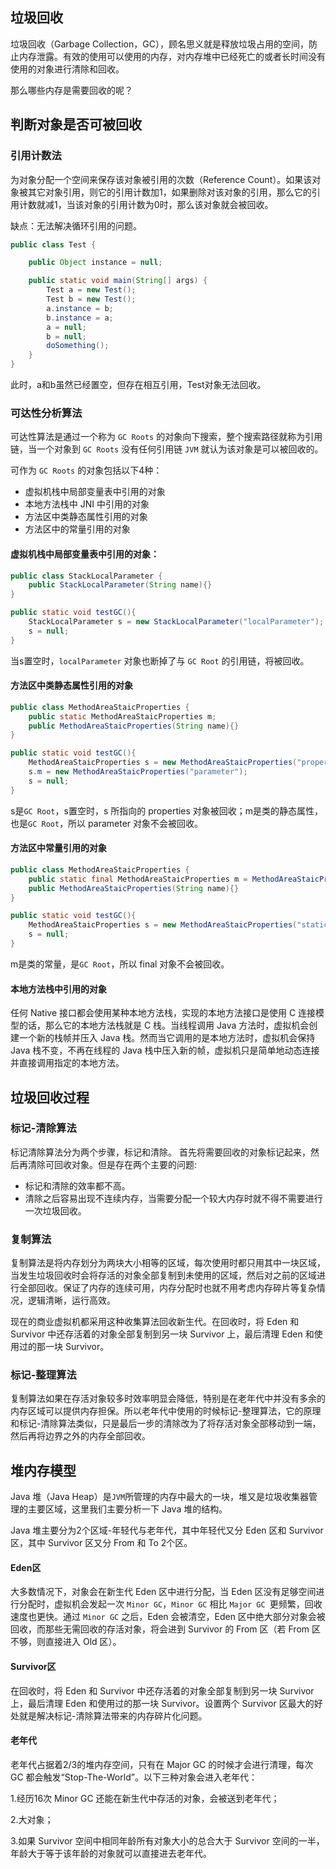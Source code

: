 ## 垃圾回收

垃圾回收（Garbage Collection，GC），顾名思义就是释放垃圾占用的空间，防止内存泄露。有效的使用可以使用的内存，对内存堆中已经死亡的或者长时间没有使用的对象进行清除和回收。

那么哪些内存是需要回收的呢？

## 判断对象是否可被回收

### 引用计数法

为对象分配一个空间来保存该对象被引用的次数（Reference Count）。如果该对象被其它对象引用，则它的引用计数加1，如果删除对该对象的引用，那么它的引用计数就减1，当该对象的引用计数为0时，那么该对象就会被回收。

缺点：无法解决循环引用的问题。

```Java
public class Test {

    public Object instance = null;

    public static void main(String[] args) {
        Test a = new Test();
        Test b = new Test();
        a.instance = b;
        b.instance = a;
        a = null;
        b = null;
        doSomething();
    }
}
```

此时，a和b虽然已经置空，但存在相互引用，Test对象无法回收。

### 可达性分析算法

可达性算法是通过一个称为 `GC Roots` 的对象向下搜索，整个搜索路径就称为引用链，当一个对象到 `GC Roots` 没有任何引用链 `JVM` 就认为该对象是可以被回收的。

可作为 `GC Roots` 的对象包括以下4种：

- 虚拟机栈中局部变量表中引用的对象
- 本地方法栈中 JNI 中引用的对象
- 方法区中类静态属性引用的对象
- 方法区中的常量引用的对象

#### 虚拟机栈中局部变量表中引用的对象：

```Java
public class StackLocalParameter {
    public StackLocalParameter(String name){}
}

public static void testGC(){
    StackLocalParameter s = new StackLocalParameter("localParameter");
    s = null;
}
```

当s置空时，`localParameter` 对象也断掉了与 `GC Root` 的引用链，将被回收。

#### **方法区中类静态属性引用的对象**

```java
public class MethodAreaStaicProperties {
    public static MethodAreaStaicProperties m;
    public MethodAreaStaicProperties(String name){}
}

public static void testGC(){
    MethodAreaStaicProperties s = new MethodAreaStaicProperties("properties");
    s.m = new MethodAreaStaicProperties("parameter");
    s = null;
}
```

s是`GC Root`，s置空时，s 所指向的 properties 对象被回收；m是类的静态属性，也是`GC Root`，所以 parameter 对象不会被回收。

#### **方法区中常量引用的对象**

```java
public class MethodAreaStaicProperties {
    public static final MethodAreaStaicProperties m = MethodAreaStaicProperties("final");
    public MethodAreaStaicProperties(String name){}
}

public static void testGC(){
    MethodAreaStaicProperties s = new MethodAreaStaicProperties("staticProperties");
    s = null;
}
```

m是类的常量，是`GC Root`，所以 final 对象不会被回收。

#### **本地方法栈中引用的对象**

任何 Native 接口都会使用某种本地方法栈，实现的本地方法接口是使用 C 连接模型的话，那么它的本地方法栈就是 C 栈。当线程调用 Java 方法时，虚拟机会创建一个新的栈帧并压入 Java 栈。然而当它调用的是本地方法时，虚拟机会保持 Java 栈不变，不再在线程的 Java 栈中压入新的帧，虚拟机只是简单地动态连接并直接调用指定的本地方法。

## 垃圾回收过程

### 标记-清除算法

标记清除算法分为两个步骤，标记和清除。 首先将需要回收的对象标记起来，然后再清除可回收对象。但是存在两个主要的问题:

- 标记和清除的效率都不高。
- 清除之后容易出现不连续内存，当需要分配一个较大内存时就不得不需要进行一次垃圾回收。

### 复制算法

复制算法是将内存划分为两块大小相等的区域，每次使用时都只用其中一块区域，当发生垃圾回收时会将存活的对象全部复制到未使用的区域，然后对之前的区域进行全部回收。保证了内存的连续可用，内存分配时也就不用考虑内存碎片等复杂情况，逻辑清晰，运行高效。

现在的商业虚拟机都采用这种收集算法回收新生代。在回收时，将 Eden 和 Survivor 中还存活着的对象全部复制到另一块 Survivor 上，最后清理 Eden 和使用过的那一块 Survivor。

### 标记-整理算法

复制算法如果在存活对象较多时效率明显会降低，特别是在老年代中并没有多余的内存区域可以提供内存担保。所以老年代中使用的时候标记-整理算法，它的原理和标记-清除算法类似，只是最后一步的清除改为了将存活对象全部移动到一端，然后再将边界之外的内存全部回收。

## 堆内存模型

Java 堆（Java Heap）是`JVM`所管理的内存中最大的一块，堆又是垃圾收集器管理的主要区域，这里我们主要分析一下 Java 堆的结构。

Java 堆主要分为2个区域-年轻代与老年代，其中年轻代又分 Eden 区和 Survivor 区，其中 Survivor 区又分 From 和 To 2个区。

#### Eden区

大多数情况下，对象会在新生代 Eden 区中进行分配，当 Eden 区没有足够空间进行分配时，虚拟机会发起一次 `Minor GC`，`Minor GC` 相比 `Major GC `更频繁，回收速度也更快。通过 `Minor GC` 之后，Eden 会被清空，Eden 区中绝大部分对象会被回收，而那些无需回收的存活对象，将会进到 Survivor 的 From 区（若 From 区不够，则直接进入 Old 区）。

#### Survivor区

在回收时，将 Eden 和 Survivor 中还存活着的对象全部复制到另一块 Survivor 上，最后清理 Eden 和使用过的那一块 Survivor。设置两个 Survivor 区最大的好处就是解决标记-清除算法带来的内存碎片化问题。

#### 老年代

老年代占据着2/3的堆内存空间，只有在 Major GC 的时候才会进行清理，每次 GC 都会触发“Stop-The-World”。以下三种对象会进入老年代：

1.经历16次 Minor GC 还能在新生代中存活的对象，会被送到老年代；

2.大对象；

3.如果 Survivor 空间中相同年龄所有对象大小的总合大于 Survivor 空间的一半，年龄大于等于该年龄的对象就可以直接进去老年代。